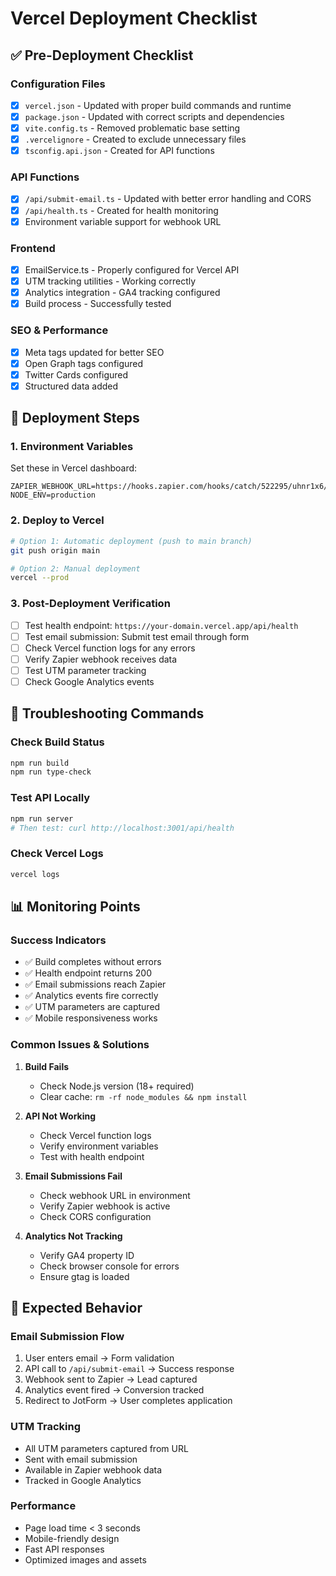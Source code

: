 # Vercel Deployment Checklist

## ✅ **Pre-Deployment Checklist**

### **Configuration Files**
- [x] `vercel.json` - Updated with proper build commands and runtime
- [x] `package.json` - Updated with correct scripts and dependencies
- [x] `vite.config.ts` - Removed problematic base setting
- [x] `.vercelignore` - Created to exclude unnecessary files
- [x] `tsconfig.api.json` - Created for API functions

### **API Functions**
- [x] `/api/submit-email.ts` - Updated with better error handling and CORS
- [x] `/api/health.ts` - Created for health monitoring
- [x] Environment variable support for webhook URL

### **Frontend**
- [x] EmailService.ts - Properly configured for Vercel API
- [x] UTM tracking utilities - Working correctly
- [x] Analytics integration - GA4 tracking configured
- [x] Build process - Successfully tested

### **SEO & Performance**
- [x] Meta tags updated for better SEO
- [x] Open Graph tags configured
- [x] Twitter Cards configured
- [x] Structured data added

## 🚀 **Deployment Steps**

### **1. Environment Variables**
Set these in Vercel dashboard:
```env
ZAPIER_WEBHOOK_URL=https://hooks.zapier.com/hooks/catch/522295/uhnr1x6/
NODE_ENV=production
```

### **2. Deploy to Vercel**
```bash
# Option 1: Automatic deployment (push to main branch)
git push origin main

# Option 2: Manual deployment
vercel --prod
```

### **3. Post-Deployment Verification**
- [ ] Test health endpoint: `https://your-domain.vercel.app/api/health`
- [ ] Test email submission: Submit test email through form
- [ ] Check Vercel function logs for any errors
- [ ] Verify Zapier webhook receives data
- [ ] Test UTM parameter tracking
- [ ] Check Google Analytics events

## 🔧 **Troubleshooting Commands**

### **Check Build Status**
```bash
npm run build
npm run type-check
```

### **Test API Locally**
```bash
npm run server
# Then test: curl http://localhost:3001/api/health
```

### **Check Vercel Logs**
```bash
vercel logs
```

## 📊 **Monitoring Points**

### **Success Indicators**
- ✅ Build completes without errors
- ✅ Health endpoint returns 200
- ✅ Email submissions reach Zapier
- ✅ Analytics events fire correctly
- ✅ UTM parameters are captured
- ✅ Mobile responsiveness works

### **Common Issues & Solutions**

1. **Build Fails**
   - Check Node.js version (18+ required)
   - Clear cache: `rm -rf node_modules && npm install`

2. **API Not Working**
   - Check Vercel function logs
   - Verify environment variables
   - Test with health endpoint

3. **Email Submissions Fail**
   - Check webhook URL in environment
   - Verify Zapier webhook is active
   - Check CORS configuration

4. **Analytics Not Tracking**
   - Verify GA4 property ID
   - Check browser console for errors
   - Ensure gtag is loaded

## 🎯 **Expected Behavior**

### **Email Submission Flow**
1. User enters email → Form validation
2. API call to `/api/submit-email` → Success response
3. Webhook sent to Zapier → Lead captured
4. Analytics event fired → Conversion tracked
5. Redirect to JotForm → User completes application

### **UTM Tracking**
- All UTM parameters captured from URL
- Sent with email submission
- Available in Zapier webhook data
- Tracked in Google Analytics

### **Performance**
- Page load time < 3 seconds
- Mobile-friendly design
- Fast API responses
- Optimized images and assets
